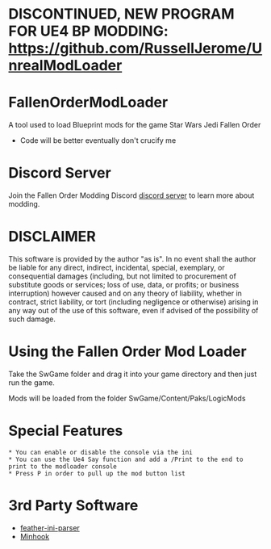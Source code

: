 # DISCONTINUED, NEW PROGRAM FOR UE4 BP MODDING: https://github.com/RussellJerome/UnrealModLoader
# FallenOrderModLoader
A tool used to load Blueprint mods for the game Star Wars Jedi Fallen Order
* Code will be better eventually don't crucify me
# Discord Server
Join the Fallen Order Modding Discord [discord server](https://discord.gg/TBsZZYFN2r) to learn more about modding.

# DISCLAIMER
This software is provided by the author "as is". In no event shall the author be liable for any direct, indirect, incidental, special, exemplary, or consequential damages (including, but not limited to procurement of substitute goods or services; loss of use, data, or profits; or business interruption) however caused and on any 
theory of liability, whether in contract, strict liability, or tort (including negligence or otherwise) arising in any way out of the use of this software, even if advised of the possibility of such damage.

# Using the Fallen Order Mod Loader
Take the SwGame folder and drag it into your game directory and then just run the game.

Mods will be loaded from the folder SwGame/Content/Paks/LogicMods

# Special Features
	* You can enable or disable the console via the ini
	* You can use the Ue4 Say function and add a /Print to the end to print to the modloader console
	* Press P in order to pull up the mod button list

# 3rd Party Software
  * [feather-ini-parser](https://github.com/Turbine1991/cpp-feather-ini-parser)
  * [Minhook](https://github.com/TsudaKageyu/minhook)

